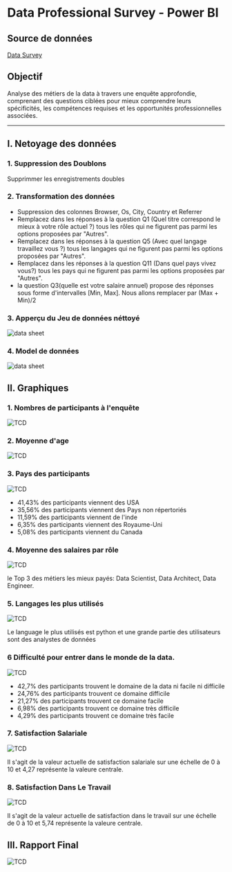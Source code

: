 # Data Professional Survey - Power BI

## Source de données
[Data Survey](data_survey.xlsx)


## Objectif
Analyse des métiers de la data à travers une enquête approfondie, comprenant des questions ciblées pour mieux comprendre leurs spécificités, les compétences requises et les opportunités professionnelles associées. 

---
## I.  Netoyage des données 

### 1. Suppression des Doublons
Supprimmer les enregistrements doubles
### 2. Transformation des données
 - Suppression des colonnes Browser, Os, City, Country et Referrer
 - Remplacez dans les réponses à la question Q1 (Quel titre correspond le mieux à votre rôle actuel ?) tous les rôles qui ne figurent pas parmi les options proposées par "Autres".
 - Remplacez dans les réponses à la question Q5 (Avec quel langage travaillez vous ?) tous les langages qui ne figurent pas parmi les options proposées par "Autres".
  - Remplacez dans les réponses à la question Q11 (Dans quel pays vivez vous?) tous les pays qui ne figurent pas parmi les options proposées par "Autres".
 - la question Q3(quelle est votre salaire annuel) propose des réponses sous forme d'intervalles [Min, Max]. Nous allons remplacer par (Max + Min)/2

 ### 3. Apperçu du Jeu de données néttoyé

![data sheet](data_survey.png) 
### 4. Model de données

![data sheet](data_survey_model.png)

 ## II. Graphiques 

 ### 1. Nombres de participants à l'enquête
![TCD](survey_takers.png)

 ### 2. Moyenne d'age 
![TCD](average_age_of_survey_takers.png)

 ### 3. Pays des participants
![TCD](country_of_survey_takers.png)

- 41,43% des participants viennent des USA
- 35,56% des participants viennent des Pays non répertoriés
- 11,59% des participants viennent de l'inde
- 6,35% des participants viennent des Royaume-Uni
- 5,08% des participants viennent du Canada

 ### 4. Moyenne des salaires par rôle
![TCD](average_salary_by_job_title.png)

le Top 3 des métiers les mieux payés: Data Scientist, Data Architect, Data Engineer.

 ### 5. Langages les plus utilisés
![TCD](favorite_programming_language.png)

Le language le plus utilisés est python et une grande partie des utilisateurs sont des analystes de données

 ### 6 Difficulté pour entrer dans le monde de la data. 
![TCD](difficulty_to_brake_into_data.png)

- 42,7% des participants  trouvent le domaine de la data ni facile ni difficile
- 24,76% des participants trouvent ce domaine difficile
- 21,27% des participants trouvent ce domaine facile
- 6,98% des participants trouvent ce domaine très difficile
- 4,29% des participants trouvent ce domaine très facile

 ### 7. Satisfaction Salariale
![TCD](hapiness_salary.png)

Il s'agit de la valeur actuelle de satisfaction salariale sur une échelle de 0 à 10 et 4,27 représente la valeure centrale.

 ### 8. Satisfaction Dans Le Travail
![TCD](hapiness_work.png)

Il s'agit de la valeur actuelle de satisfaction dans le travail sur une échelle de 0 à 10 et 5,74 représente la valeure centrale.


 ## III. Rapport Final

 ![TCD](Repport.png)